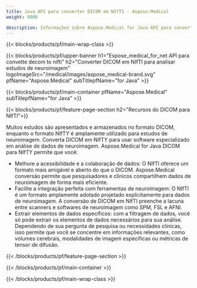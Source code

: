 ```yaml
---
title: Java API para converter DICOM em NIfTI - Aspose.Medical
weight: 9000

description: Informações sobre Aspose.Medical for Java API para converter DICOM em NIfTI
---
```


{{< blocks/products/pf/main-wrap-class >}}

{{< blocks/products/pf/upper-banner h1="Espose_medical_for_net API para convette decom to nifti" h2="Converter DICOM em NIfTI para analisar estudos de neuroimagem" logoImageSrc="/medical/images/aspose_medical-brand.svg" pfName="Aspose.Medical" subTitlepfName="for Java" >}}

{{< blocks/products/pf/main-container pfName="Aspose.Medical" subTitlepfName="for Java" >}}

{{< blocks/products/pf/feature-page-section h2="Recursos do DICOM para NIfTI">}}

<p>Muitos estudos são apresentados e armazenados no formato DICOM, enquanto o formato NIfTY é amplamente utilizado para estudos de neuroimagem. Converta DICOM em NIfTY para usar software especializado em análise de dados de neuroimagem. Aspose.Medical for Java DICOM para NIfTY permite que você:</p>

<ul>
<li>Melhore a acessibilidade e a colaboração de dados: O NIfTI oferece um formato mais amigável e aberto do que o DICOM. Aspose.Medical conversão permite que pesquisadores e clínicos compartilhem dados de neuroimagem de forma mais eficiente.</li>
<li>Facilite a integração perfeita com ferramentas de neuroimagem: O NIfTI é um formato amplamente adotado projetado explicitamente para dados de neuroimagem. A conversão de DICOM em NIfTI preenche a lacuna entre scanners e softwares de neuroimagem como SPM, FSL e AFNI.</li>
<li>Extrair elementos de dados específicos: com a filtragem de dados, você só pode extrair os elementos de dados necessários para sua análise. Dependendo de sua pergunta de pesquisa ou necessidades clínicas, isso permite que você se concentre em informações relevantes, como volumes cerebrais, modalidades de imagem específicas ou métricas de tensor de difusão.</li>
</ul>

{{< /blocks/products/pf/feature-page-section >}}

{{< /blocks/products/pf/main-container >}}

{{< /blocks/products/pf/main-wrap-class >}}